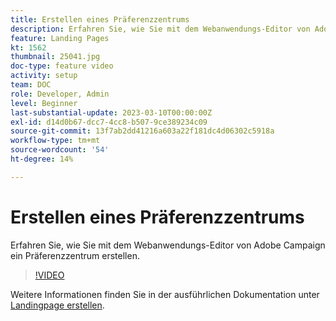 ```yaml
---
title: Erstellen eines Präferenzzentrums
description: Erfahren Sie, wie Sie mit dem Webanwendungs-Editor von Adobe Campaign ein Präferenzzentrum erstellen.
feature: Landing Pages
kt: 1562
thumbnail: 25041.jpg
doc-type: feature video
activity: setup
team: DOC
role: Developer, Admin
level: Beginner
last-substantial-update: 2023-03-10T00:00:00Z
exl-id: d14d0b67-dcc7-4cc8-b507-9ce389234c09
source-git-commit: 13f7ab2dd41216a603a22f181dc4d06302c5918a
workflow-type: tm+mt
source-wordcount: '54'
ht-degree: 14%

---
```


# Erstellen eines Präferenzzentrums

Erfahren Sie, wie Sie mit dem Webanwendungs-Editor von Adobe Campaign ein Präferenzzentrum erstellen.

>[!VIDEO](https://video.tv.adobe.com/v/25041?quality=12&learn=on)

Weitere Informationen finden Sie in der ausführlichen Dokumentation unter [Landingpage erstellen](https://experienceleague.adobe.com/docs/campaign-classic/using/designing-content/editing-html-content/creating-a-landing-page.html).
